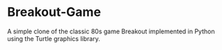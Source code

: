 # Breakout-Game
A simple clone of the classic 80s game Breakout implemented in Python using the Turtle graphics library.
